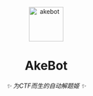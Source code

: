 <!-- markdownlint-disable MD033 MD041 -->
<p align="center">
  <a href="https://ctf.mzy0.com"><img src="![test](https://user-images.githubusercontent.com/111427585/198639219-00168cde-ff17-4d1b-9712-29ad223d915f.jpg)
" width="80" height="80" alt="akebot"></a>
</p>

<div align="center">

# AkeBot

<!-- prettier-ignore-start -->
<!-- markdownlint-disable-next-line MD036 -->
_✨ 为CTF而生的自动解题姬 ✨_
<!-- prettier-ignore-end -->
